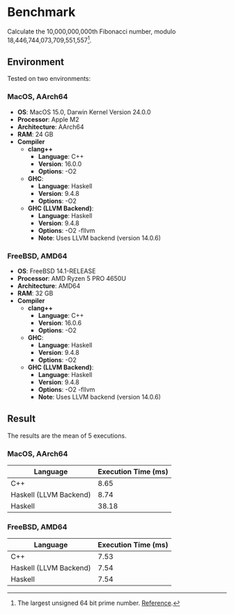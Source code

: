 # Benchmark

Calculate the 10,000,000,000th Fibonacci number, modulo 18,446,744,073,709,551,557[^1].

[^1]: The largest unsigned 64 bit prime number. [Reference](https://www.mersenneforum.org/node/2899?p=62781#post62781).

## Environment

Tested on two environments:

### MacOS, AArch64

- **OS**: MacOS 15.0, Darwin Kernel Version 24.0.0
- **Processor**: Apple M2
- **Architecture**: AArch64
- **RAM**: 24 GB
- **Compiler**
  - **clang++**
    - **Language**: C++
    - **Version**: 16.0.0
    - **Options**: -O2
  - **GHC**: 
    - **Language**: Haskell
    - **Version**: 9.4.8
    - **Options**: -O2
  - **GHC (LLVM Backend)**: 
    - **Language**: Haskell
    - **Version**: 9.4.8
    - **Options**: -O2 -fllvm
    - **Note**: Uses LLVM backend (version 14.0.6)

### FreeBSD, AMD64

- **OS**: FreeBSD 14.1-RELEASE
- **Processor**: AMD Ryzen 5 PRO 4650U
- **Architecture**: AMD64
- **RAM**: 32 GB
- **Compiler**
  - **clang++**
    - **Language**: C++
    - **Version**: 16.0.6
    - **Options**: -O2
  - **GHC**: 
    - **Language**: Haskell
    - **Version**: 9.4.8
    - **Options**: -O2
  - **GHC (LLVM Backend)**: 
    - **Language**: Haskell
    - **Version**: 9.4.8
    - **Options**: -O2 -fllvm
    - **Note**: Uses LLVM backend (version 14.0.6)

## Result

The results are the mean of 5 executions.

### MacOS, AArch64

|Language|Execution Time (ms)|
|--------|------------------|
|C++|8.65|
|Haskell (LLVM Backend)|8.74|
|Haskell|38.18|

### FreeBSD, AMD64

|Language|Execution Time (ms)|
|--------|------------------|
|C++|7.53|
|Haskell (LLVM Backend)|7.54|
|Haskell|7.54|
